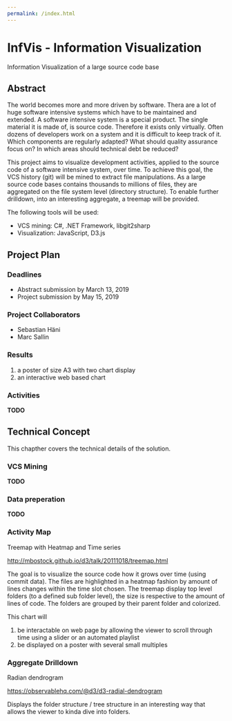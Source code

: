 ```yaml
---
permalink: /index.html
---
```

# InfVis - Information Visualization

Information Visualization of a large source code base

## Abstract

The world becomes more and more driven by software. Thera are a lot of huge software intensive systems which have to be maintained and extended. A software intensive system is a special product. The single material it is made of, is source code. Therefore it exists only virtually. Often dozens of developers work on a system and it is difficult to keep track of it. Which components are regularly adapted? What should quality assurance focus on? In which areas should technical debt be reduced?

This project aims to visualize development activities, applied to the source code of a software intensive system, over time. To achieve this goal, the VCS history (git) will be mined to extract file manipulations. As a large source code bases contains thousands to millions of files, they are aggregated on the file system level (directory structure). To enable further drilldown, into an interesting aggregate, a treemap will be provided.

The following tools will be used:

* VCS mining: C#, .NET Framework, libgit2sharp
* Visualization: JavaScript, D3.js

## Project Plan

### Deadlines

* Abstract submission by March 13, 2019
* Project submission by May 15, 2019

### Project Collaborators

* Sebastian Häni
* Marc Sallin

### Results

1. a poster of size A3 with two chart display
2. an interactive web based chart

### Activities

**TODO**


## Technical Concept

This chapther covers the technical details of the solution.

### VCS Mining

**TODO**

### Data preperation

**TODO**

### Activity Map

Treemap with Heatmap and Time series

<http://mbostock.github.io/d3/talk/20111018/treemap.html>

The goal is to visualize the source code how it grows over time (using commit data).
The files are highlighted in a heatmap fashion by amount of lines changes within the time slot chosen.
The treemap display top level folders (to a defined sub folder level), the size is respective to the amount of lines of code.
The folders are grouped by their parent folder and colorized.

This chart will

1. be interactable on web page by allowing the viewer to scroll through time using a slider or an automated playlist
2. be displayed on a poster with several small multiples

### Aggregate Drilldown

Radian dendrogram

<https://observablehq.com/@d3/d3-radial-dendrogram>

Displays the folder structure / tree structure in an interesting way that allows the viewer to kinda dive into folders.
